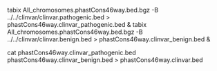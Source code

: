 tabix All_chromosomes.phastCons46way.bed.bgz -B ../../clinvar/clinvar.pathogenic.bed > phastCons46way.clinvar_pathogenic.bed &
tabix All_chromosomes.phastCons46way.bed.bgz -B ../../clinvar/clinvar.benign.bed > phastCons46way.clinvar_benign.bed &

cat phastCons46way.clinvar_pathogenic.bed phastCons46way.clinvar_benign.bed > phastCons46way.clinvar.bed
